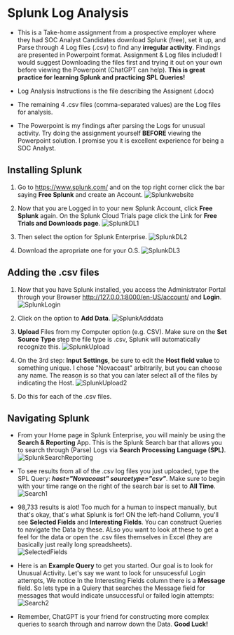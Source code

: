 <h1>Splunk Log Analysis</h1>

- This is a Take-home assignment from a prospective employer where they had SOC Analyst Candidates download Splunk (free), set it up, and Parse through 4 Log files (.csv) to find any <b>irregular activity</b>. Findings are presented in Powerpoint format. Assignment & Log files included! I would suggest Downloading the files first and trying it out on your own before viewing the Powerpoint (ChatGPT can help). <b>This is great practice for learning Splunk and practicing SPL Queries!</b>

- Log Analysis Instructions is the file describing the Assignent (.docx)
- The remaining 4 .csv files (comma-separated values) are the Log files for analysis. 
- The Powerpoint is my findings after parsing the Logs for unusual activity. Try doing the assignment yourself <b>BEFORE</b> viewing the Powerpoint solution. I promise you it is excellent experience for being a SOC Analyst.

<h2>Installing Splunk</h2>

1. Go to https://www.splunk.com/ and on the top right corner click the bar saying <b>Free Splunk</b> and create an Account.
 ![Splunkwebsite](https://github.com/user-attachments/assets/2156450e-0424-469b-bbfa-81b60743a52e)

2. Now that you are Logged in to your new Splunk Account, click <b>Free Splunk</b> again. On the Splunk Cloud Trials page click the Link for <b>Free Trials and Downloads page</b>.
   ![SplunkDL1](https://github.com/user-attachments/assets/e219d381-7537-4009-83df-4848af179662)

3. Then select the option for Splunk Enterprise.
   ![SplunkDL2](https://github.com/user-attachments/assets/5b244085-5f25-4bf6-a178-b58cabc94aaa)

4. Download the apropriate one for your O.S.
   ![SplunkDL3](https://github.com/user-attachments/assets/5bc8b55a-d19d-44e0-9951-4c2cc911e4c0)

<h2>Adding the .csv files</h2>

1. Now that you have Splunk installed, you access the Administrator Portal through your Browser http://127.0.0.1:8000/en-US/account/ and <b>Login</b>.
   ![SplunkLogin](https://github.com/user-attachments/assets/91400672-a15a-4950-a152-da276b6b52cf)

2. Click on the option to <b>Add Data</b>.
   ![SplunkAdddata](https://github.com/user-attachments/assets/07d6f3ec-09fc-4e27-8051-34b42bdf5b48)

3. <b>Upload</b> Files from my Computer option (e.g. CSV). Make sure on the <b>Set Source Type</b> step the file type is .csv, Splunk will automatically recognize this.
   ![SplunkUpload](https://github.com/user-attachments/assets/66188635-f184-45b2-8700-e5ee65ba38d7)

4. On the 3rd step: <b>Input Settings</b>, be sure to edit the <b>Host field value</b> to something unique. I chose "Novacoast" arbitrarily, but you can choose any name. The reason is so that you can later select all of the files by indicating the Host.
   ![SplunkUpload2](https://github.com/user-attachments/assets/f76431cc-1b8a-45ad-acd5-e14e37f53bc5)

5. Do this for each of the .csv files.

<h2>Navigating Splunk</h2>

- From your Home page in Splunk Enterprise, you will mainly be using the <b>Search & Reporting</b> App. This is the Splunk Search bar that allows you to search through (Parse) Logs via <b>Search Processing Language (SPL)</b>.
  ![SplunkSearchReporting](https://github.com/user-attachments/assets/09dec12f-e44a-4cbe-aa4d-01f90bd88e13)

- To see results from all of the .csv log files you just uploaded, type the SPL Query: <b><i>host="Novacoast" sourcetype="csv"</i></b>. Make sure to begin with your time range on the right of the search bar is set to <b>All Time</b>.
   ![Search1](https://github.com/user-attachments/assets/6334734e-b715-4712-a466-f8ada09da660)

- 98,733 results is alot! Too much for a human to inspect manually, but that's okay, that's what Splunk is for! ON the left-hand Collumn,  you'll see <b>Selected Fields</b> and <b>Interesting Fields</b>. You can construct Queries to navigate the Data by these. ALso you want to look at these to get a feel for the data or open the .csv files themselves in Excel (they are basically just really long spreadsheets).   
  ![SelectedFields](https://github.com/user-attachments/assets/110b8897-3b7e-4774-ac07-020aab0145f4)
  
- Here is an <b>Example Query</b> to get you started. Our goal is to look for Unusual Activity. Let's say we want to look for unsucessful Login attempts, We notice In the Interesting Fields column there is a <b>Message</b> field. So lets type in a Quiery that searches the Message field for messages that would indicate unsuccessful or failed login attempts:
   ![Search2](https://github.com/user-attachments/assets/b946d693-e512-4ee2-b9ec-4d9ad0f8390a)
  
- Remember, ChatGPT is your friend for constructing more complex queries to search through and narrow down the Data. <b>Good Luck!</b>
